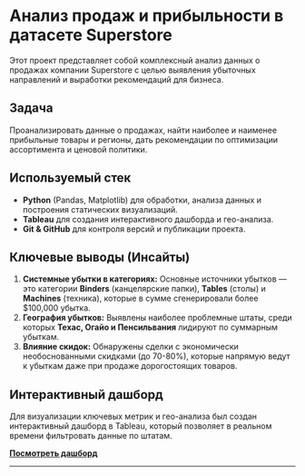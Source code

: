 ﻿
# Анализ продаж и прибыльности в датасете Superstore

Этот проект представляет собой комплексный анализ данных о продажах компании Superstore с целью выявления убыточных направлений и выработки рекомендаций для бизнеса.

## Задача
Проанализировать данные о продажах, найти наиболее и наименее прибыльные товары и регионы, дать рекомендации по оптимизации ассортимента и ценовой политики.

## Используемый стек
* **Python** (Pandas, Matplotlib) для обработки, анализа данных и построения статических визуализаций.
* **Tableau** для создания интерактивного дашборда и гео-анализа.
* **Git & GitHub** для контроля версий и публикации проекта.

## Ключевые выводы (Инсайты)
1.  **Системные убытки в категориях:** Основные источники убытков — это категории **Binders** (канцелярские папки), **Tables** (столы) и **Machines** (техника), которые в сумме сгенерировали более $100,000 убытка.
2.  **География убытков:** Выявлены наиболее проблемные штаты, среди которых **Техас, Огайо и Пенсильвания** лидируют по суммарным убыткам.
3.  **Влияние скидок:** Обнаружены сделки с экономически необоснованными скидками (до 70-80%), которые напрямую ведут к убыткам даже при продаже дорогостоящих товаров.

## Интерактивный дашборд
Для визуализации ключевых метрик и гео-анализа был создан интерактивный дашборд в Tableau, который позволяет в реальном времени фильтровать данные по штатам.

**[Посмотреть дашборд](https://public.tableau.com/app/profile/rinat.zhuck/viz/unprofitable_orders/sheet2)**

---